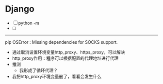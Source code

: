 # Django



- [ ] python -m
- [ ] 

---

pip OSError :  Missing dependencies for SOCKS support.

- 通过取消设置环境变量http_proxy、https_proxy，可以解决
- http_proxy作用：程序可以根据配置的代理地址进行代理
- 推测
  - 我形成了循环代理？
- 我把http_proxy环境变量删了，看看会发生什么